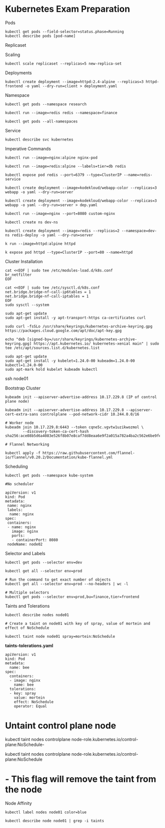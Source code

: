 # Kubernetes Exam Preparation

Pods

```
kubectl get pods --field-selector=status.phase=Running
kubectl describe pods [pod-name]
```

Replicaset

Scaling 

```
kubectl scale replicaset --replicas=5 new-replica-set
```

Deployments

```
kubectl create deployment --image=httpd:2.4-alpine --replicas=3 httpd-frontend -o yaml --dry-run=client > deployment.yaml
```

Namespace

```
kubectl get pods --namespace research

kubectl run --image=redis redis --namespace=finance

kubectl get pods --all-namespaces

```

Service

```
kubectl describe svc kubernetes
```

Imperative Commands

```
kubectl run --image=nginx:alpine nginx-pod

kubectl run --image=redis:alpine --labels=tier=db redis

kubectl expose pod redis --port=6379 --type=ClusterIP --name=redis-service

kubectl create deployment --image=kodekloud/webapp-color --replicas=3 webapp -o yaml --dry-run=server

kubectl create deployment --image=kodekloud/webapp-color --replicas=3 webapp -o yaml --dry-run=server > dep.yaml

kubectl run --image=nginx --port=8080 custom-nginx

kubectl create ns dev-ns

kubectl create deployment --image=redis --replicas=2 --namespace=dev-ns redis-deploy -o yaml --dry-run=server

k run --image=httpd:alpine httpd

k expose pod httpd --type=ClusterIP --port=80 --name=httpd

```

Cluster Installation

```
cat <<EOF | sudo tee /etc/modules-load.d/k8s.conf
br_netfilter
EOF

cat <<EOF | sudo tee /etc/sysctl.d/k8s.conf
net.bridge.bridge-nf-call-ip6tables = 1
net.bridge.bridge-nf-call-iptables = 1
EOF
sudo sysctl --system
```

```
sudo apt-get update
sudo apt-get install -y apt-transport-https ca-certificates curl

sudo curl -fsSLo /usr/share/keyrings/kubernetes-archive-keyring.gpg https://packages.cloud.google.com/apt/doc/apt-key.gpg

echo "deb [signed-by=/usr/share/keyrings/kubernetes-archive-keyring.gpg] https://apt.kubernetes.io/ kubernetes-xenial main" | sudo tee /etc/apt/sources.list.d/kubernetes.list

sudo apt-get update
sudo apt-get install -y kubelet=1.24.0-00 kubeadm=1.24.0-00 kubectl=1.24.0-00
sudo apt-mark hold kubelet kubeadm kubectl
```

ssh node01

Bootstrap Cluster

```
kubeadm init --apiserver-advertise-address 10.17.229.8 (IP of control plane node)

kubeadm init --apiserver-advertise-address 10.17.229.8 --apiserver-cert-extra-sans controlplane --pod-network-cidr 10.244.0.0/16

# Worker node
kubeadm join 10.17.229.8:6443 --token cqne5c.vgvtw1uzikwozmol \
        --discovery-token-ca-cert-hash sha256:ace08b5d6a4083e526f8b07e8caf7dd8eaa6e9f2a015a782a4ba2c562e6be9fe 

# Flannel Networking

kubectl apply -f https://raw.githubusercontent.com/flannel-io/flannel/v0.20.2/Documentation/kube-flannel.yml
```

Scheduling
```
kubectl get pods --namespace kube-system

#No scheduler

apiVersion: v1
kind: Pod
metadata:
 name: nginx
 labels:
  name: nginx
spec:
 containers:
 - name: nginx
   image: nginx
   ports:
   - containerPort: 8080
 nodeName: node02
 ```

 Selector and Labels

 ```
 kubectl get pods --selector env=dev

 kubectl get all --selector env=prod

# Run the command to get exact number of objects
 kubectl get all --selector env=prod --no-headers | wc -l

 # Multiple selectors
 kubectl get pods --selector env=prod,bu=finance,tier=frontend

 ```

 Taints and Tolerations

 ```
 kubectl describe nodes node01

 # Create a taint on node01 with key of spray, value of mortein and effect of NoSchedule

 kubectl taint node node01 spray=mortein:NoSchedule

```

**taints-tolerations.yaml**

```
apiVersion: v1
kind: Pod
metadata:
  name: bee
spec:
  containers:
  - image: nginx
    name: bee
  tolerations:
  - key: spray
    value: mortein
    effect: NoSchedule
    operator: Equal
```

# Untaint control plane node 

kubectl taint nodes controlplane node-role.kubernetes.io/control-plane:NoSchedule- 
 
kubectl taint nodes controlplane node-role.kubernetes.io/control-plane:NoSchedule


# **-** This flag will remove the taint from the node


Node Affinity

```
kubectl label nodes node01 color=blue

kubectl describe node node01 | grep -i taints

